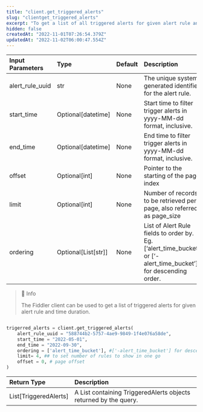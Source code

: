 ```yaml
---
title: "client.get_triggered_alerts"
slug: "clientget_triggered_alerts"
excerpt: "To get a list of all triggered alerts for given alert rule and time period"
hidden: false
createdAt: "2022-11-01T07:26:54.379Z"
updatedAt: "2022-11-02T06:00:47.554Z"
---
```

| Input Parameters | Type                 | Default | Description                                                                                                       |
| :--------------- | :------------------- | :------ | :---------------------------------------------------------------------------------------------------------------- |
| alert_rule_uuid  | str                  | None    | The unique system generated identifier for the alert rule.                                                        |
| start_time       | Optional[datetime]   | None    | Start time to filter trigger alerts in yyyy-MM-dd format, inclusive.                                              |
| end_time         | Optional[datetime]   | None    | End time to filter trigger alerts in yyyy-MM-dd format, inclusive.                                                |
| offset           | Optional[int]        | None    | Pointer to the starting of the page index                                                                         |
| limit            | Optional[int]        | None    | Number of records to be retrieved per page, also referred as page_size                                            |
| ordering         | Optional\[List[str]] | None    | List of Alert Rule fields to order by. Eg. [‘alert_time_bucket’] or [‘- alert_time_bucket’] for descending order. |

> 📘 Info
> 
> The Fiddler client can be used to get a list of triggered alerts for given alert rule and time duration.

```python Usage

trigerred_alerts = client.get_triggered_alerts(
    alert_rule_uuid = "588744b2-5757-4ae9-9849-1f4e076a58de",
    start_time = "2022-05-01",
    end_time = "2022-09-30",
  	ordering = ['alert_time_bucket'], #['-alert_time_bucket'] for descending
    limit= 4, ## to set number of rules to show in one go
    offset = 0, # page offset
)
```



| Return Type           | Description                                                      |
| :-------------------- | :--------------------------------------------------------------- |
| List[TriggeredAlerts] | A List containing TriggeredAlerts objects returned by the query. |